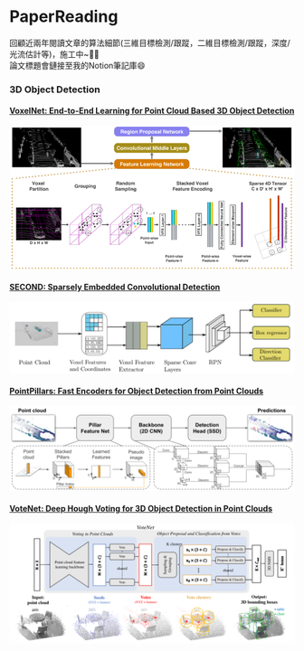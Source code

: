 # PaperReading   
回顧近兩年閱讀文章的算法細節(三維目標檢測/跟蹤，二維目標檢測/跟蹤，深度/光流估計等)，施工中~:star2::fire:    
論文標題會鏈接至我的Notion筆記庫😄

### 3D Object Detection   

#### [VoxelNet: End-to-End Learning for Point Cloud Based 3D Object Detection](https://distinct-reading-260.notion.site/VoxelNet-2be72e5916f347359e8b4d37d26e877d)     

![](https://github.com/LeoZhiheng/PaperReading/blob/main/PaperPicture/VoxelNet.png)

#### [SECOND: Sparsely Embedded Convolutional Detection](https://distinct-reading-260.notion.site/VoxelNet-bf05c794364248af81eff1d14bc465b5)     

![](https://github.com/LeoZhiheng/PaperReading/blob/main/PaperPicture/Second.png)

#### [PointPillars: Fast Encoders for Object Detection from Point Clouds](https://distinct-reading-260.notion.site/PointPillar-2a78ef5761ba4736adce2c20027f9f80)      

![](https://github.com/LeoZhiheng/PaperReading/blob/main/PaperPicture/PointPillars.png)

#### [VoteNet: Deep Hough Voting for 3D Object Detection in Point Clouds](https://distinct-reading-260.notion.site/VoteNet-828064ac02db49a6a4a302d4db00054e)  
![](https://github.com/LeoZhiheng/PaperReading/blob/main/PaperPicture/VoteNet.png)
